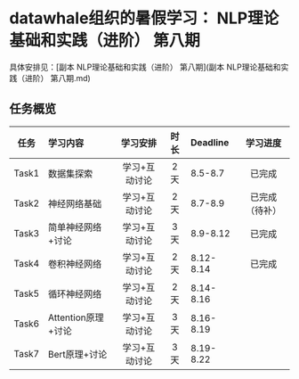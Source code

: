 # datawhale组织的暑假学习： NLP理论基础和实践（进阶） 第八期



具体安排见：[副本 NLP理论基础和实践（进阶） 第八期](副本 NLP理论基础和实践（进阶） 第八期.md)



## 任务概览
| **任务** | **学习内容**       | **学习安排**  | **时长** | **Deadline** |  **学习进度**  |
| :------: | :----------------- | :-----------: | :------: | :----------- | :------------: |
|  Task1   | 数据集探索         | 学习+互动讨论 |   2天    | 8.5-8.7      |     已完成     |
|  Task2   | 神经网络基础       | 学习+互动讨论 |   2天    | 8.7-8.9      | 已完成（待补） |
|  Task3   | 简单神经网络+讨论  | 学习+互动讨论 |   3天    | 8.9-8.12     |     已完成     |
|  Task4   | 卷积神经网络       | 学习+互动讨论 |   2天    | 8.12-8.14    |     已完成     |
|  Task5   | 循环神经网络       | 学习+互动讨论 |   2天    | 8.14-8.16    |                |
|  Task6   | Attention原理+讨论 | 学习+互动讨论 |   3天    | 8.16-8.19    |                |
|  Task7   | Bert原理+讨论      | 学习+互动讨论 |   3天    | 8.19-8.22    |                |


